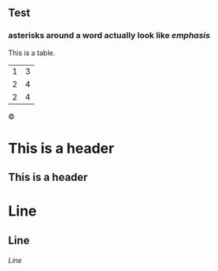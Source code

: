 ## Test

### asterisks around a word actually look like *emphasis*


This is a table.

<table>
    <tr>
        <td>1</td> <td>3</td>
    </tr>
        <td>2</td> <td>4</td>
    </tr>
        <td>2</td> <td>4</td>
    </tr>
</table>


&copy;

This is a header
================

This is a header
----------------

# Line

## Line

###### Line
